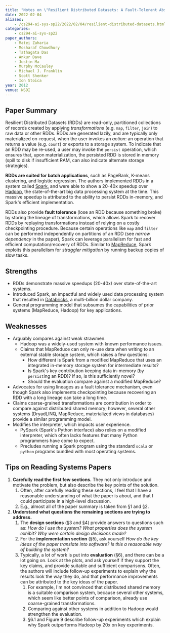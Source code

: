 ```yaml
---
title: "Notes on \"Resilient Distributed Datasets: A Fault-Tolerant Abstraction for In-Memory Cluster Computing\""
date: 2022-02-04
aliases:
    - /cs294-ai-sys-sp22/2022/02/04/resilient-distributed-datasets.html
categories:
    - cs294-ai-sys-sp22
paper_authors:
    - Matei Zaharia
    - Mosharaf Chowdhury
    - Tathagata Das
    - Ankur Dave
    - Justin Ma
    - Murphy McCauley
    - Michael J. Franklin
    - Scott Shenker
    - Ion Stoica
year: 2012
venue: NSDI
---
```


## Paper Summary

Resilient Distributed Datasets (RDDs) are read-only, partitioned collections of records created by applying *transformations* (e.g. `map`, `filter`, `join`)
to raw data or other RDDs.
RDDs are generated lazily, and are typically only materialized
on-request, when the user invokes an *action*: an operation that
returns a value (e.g. `count`) or exports to a storage system.
To indicate that an RDD may be re-used, a user may invoke the `persist` operation, which ensures that, upon materialization,
the persisted RDD is stored in memory (spill to disk if insufficient RAM, can also indicate alternate storage strategies).

**RDDs are suited for batch applications**, such as PageRank, K-means clustering,
and logistic regression.
The authors implemented RDDs in a system called [Spark](https://spark.apache.org/),
and were able to show a 20-40x speedup over [Hadoop](https://hadoop.apache.org/),
the state-of-the-art big data processing system at the time.
This massive speedup is attributed to the ability to persist
RDDs in-memory, and Spark's efficient implementation.

RDDs also provide **fault tolerance** (lose an RDD because something broke)
by storing the lineage of transformations,
which allows Spark to recover RDDs by replaying transformations
instead of relying on a costly checkpointing procedure.
Because certain operations like `map` and `filter` can be performed
independently on partitions of an RDD (see *narrow dependency* in the paper),
Spark can leverage parallelism for fast and efficient computation/recovery of RDDs.
Similar to [MapReduce](https://research.google/pubs/pub62/),
Spark exploits this parallelism for *straggler mitigation* by
running backup copies of slow tasks.

## Strengths

+ RDDs demonstrate massive speedups (20-40x) over state-of-the-art systems.
+ Introduced Spark, an impactful and widely used data processing system that resulted in [Databricks](https://databricks.com/), a multi-billion dollar company.
+ General programming model that subsumes the capabilities of prior systems (MapReduce, Hadoop) for key applications.

## Weaknesses

- Arguably compares against weak strawmen.
  - Hadoop was a widely-used system with known performance issues.
  - Claims that MapReduce can only re-use data when writing to an external stable storage system, which raises a few questions:
    - How different is Spark from a modified MapReduce that uses an integrated in-memory storage system for intermediate results?
    - Is Spark's key contribution keeping data in-memory (by `persist`ing an RDD)? If so, is this sufficiently novel?
    - Should the evaluation compare against a modified MapReduce?
- Advocates for using lineages as a fault tolerance mechanism, even though Spark also implements checkpointing because recovering an RDD with a long lineage can take a long time.
- Claims coarse-grained transformations are contribution in order to compare against distributed shared memory; however, several other systems (DryadLINQ, MapReduce, materialized views in databases) provide a similar programming model.
- Modifies the interpreter, which impacts user experience.
  - PySpark (Spark's Python interface) also relies on a modified interpreter, which often lacks features that many Python programmers have come to expect.
  - Precludes running a Spark program using the standard `scala` or `python` programs bundled with most operating systems.

## Tips on Reading Systems Papers

1. **Carefully read the first few sections.** They not only introduce and motivate the problem, but also describe the key points of the solution.
   1. Often, after carefully reading these sections, I feel that I have a reasonable understanding of what the paper is about, and that I could participate in a high-level discussion.
   2. E.g., almost all of the paper summary is taken from §1 and §2.
2. **Understand what questions the remaining sections are trying to address.**
   1. The **design sections** (§3 and §4) provide answers to questions such as: *How do I use the system?* *What properties does the system exhibit?* *Why were certain design decisions made?*
   2. For the **implementation section** (§5), ask yourself *How do the key ideas of the paper translate into software?* *Is this a reasonable way of building the system?*
   3. Typically, a lot of work is put into **evaluation** (§6), and there can be a lot going on. Look at the plots, and ask yourself if they support the key claims, and provide suitable and sufficient comparisons. Often, the authors will include follow-up experiments to explain why the results look the way they do, and that performance improvements can be attributed to the key ideas of the paper.
      1. For example, I'm not convinced that distributed shared memory is a suitable comparison system, because several other systems, which seem like better points of comparison, already use coarse-grained transformations.
      2. Comparing against other systems in addition to Hadoop would strengthen the evaluation.
      3. §6.1 and Figure 9 describe follow-up experiments which explain why Spark outperforms Hadoop by 20x on key experiments.
